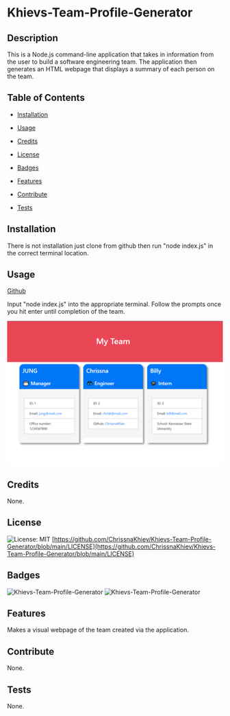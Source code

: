 # Khievs-Team-Profile-Generator 
  ## Description
  This is a Node.js command-line application that takes in information from the user to build a software engineering team. The application then generates an HTML webpage that displays a summary of each person on the team.
  ## Table of Contents
  - [Installation](#installation)

  - [Usage](#usage)

  - [Credits](#credits)

  - [License](#license)

  - [Badges](#badges)

  - [Features](#features)

  - [Contribute](#contribute)

  - [Tests](#tests)

  ## Installation
  There is not installation just clone from github then run "node index.js" in the correct terminal location.
  ## Usage
  [Github](https://github.com/ChrissnaKhiev/Khievs-Team-Profile-Generator)

  Input "node index.js" into the appropriate terminal. Follow the prompts once you hit enter until completion of the team.

  ![TeamGenerator](./Assets/screenshot.png)
  ## Credits
  None.
  ## License
  ![License: MIT](https://img.shields.io/github/license/ChrissnaKhiev/Khievs-Team-Profile-Generator)  [https://github.com/ChrissnaKhiev/Khievs-Team-Profile-Generator/blob/main/LICENSE](https://github.com/ChrissnaKhiev/Khievs-Team-Profile-Generator/blob/main/LICENSE)
  ## Badges
  ![Khievs-Team-Profile-Generator](https://img.shields.io/github/languages/count/ChrissnaKhiev/Khievs-Team-Profile-Generator?style=plastic)
  ![Khievs-Team-Profile-Generator](https://img.shields.io/github/languages/top/ChrissnaKhiev/Khievs-Team-Profile-Generator?style=plastic)
  ## Features
  Makes a visual webpage of the team created via the application.
  ## Contribute
  None.
  ## Tests
  None.